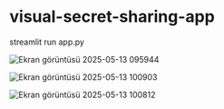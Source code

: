 # visual-secret-sharing-app

streamlit run app.py


![Ekran görüntüsü 2025-05-13 095944](https://github.com/user-attachments/assets/784a88c8-36d8-46d7-b09d-e00a15f1393d)

![Ekran görüntüsü 2025-05-13 100903](https://github.com/user-attachments/assets/ae7091d2-f512-4779-a2e9-9fb09b0554e1)

![Ekran görüntüsü 2025-05-13 100812](https://github.com/user-attachments/assets/a02b0916-70fc-42e4-8baf-bc0c72371dce)
